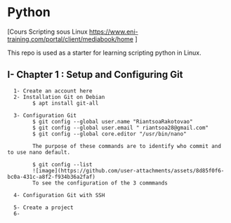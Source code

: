 # Python
[Cours Scripting sous Linux https://www.eni-training.com/portal/client/mediabook/home ]

This repo is used as a starter for learning scripting python in Linux.


## I- Chapter 1 : Setup and Configuring Git

      1- Create an account here
      2- Installation Git on Debian
            $ apt install git-all 
            
      3- Configuration Git
            $ git config --global user.name "RiantsoaRakotovao"
            $ git config --global user.email " riantsoa28@gmail.com"
            $ git config --global core.editor "/usr/bin/nano"

            The purpose of these commands are to identify who commit and to use nano default.

            $ git config --list
            ![image](https://github.com/user-attachments/assets/8d85f0f6-bc0a-431c-a8f2-f934b36a2faf)
            To see the configuration of the 3 commmands
            
      4- Configuration Git with SSH
            
      5- Create a project
      6- 
      
